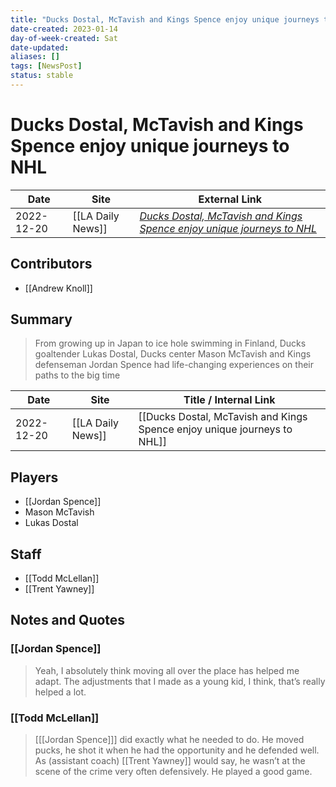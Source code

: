 ```yaml
---
title: "Ducks Dostal, McTavish and Kings Spence enjoy unique journeys to NHL"
date-created: 2023-01-14
day-of-week-created: Sat
date-updated: 
aliases: []
tags: [NewsPost]
status: stable
---
```


# Ducks Dostal, McTavish and Kings Spence enjoy unique journeys to NHL

| Date       | Site              | External Link                                                                                                                                                                       |
| ---------- | ----------------- | ----------------------------------------------------------------------------------------------------------------------------------------------------------------------------------- |
| 2022-12-20 | [[LA Daily News]] | [*Ducks Dostal, McTavish and Kings Spence enjoy unique journeys to NHL*](https://www.dailynews.com/2022/12/20/ducks-dostal-mctavish-and-kings-spence-enjoy-unique-journeys-to-nhl/) |

## Contributors
- [[Andrew Knoll]]

## Summary
> From growing up in Japan to ice hole swimming in Finland, Ducks goaltender Lukas Dostal, Ducks center Mason McTavish and Kings defenseman Jordan Spence had life-changing experiences on their paths to the big time

| Date       | Site              | Title / Internal Link                                                    |
| ---------- | ----------------- | ------------------------------------------------------------------------ |
| 2022-12-20 | [[LA Daily News]] | [[Ducks Dostal, McTavish and Kings Spence enjoy unique journeys to NHL]] |

## Players
- [[Jordan Spence]]
- Mason McTavish
- Lukas Dostal

## Staff
- [[Todd McLellan]]
- [[Trent Yawney]]

## Notes and Quotes
### [[Jordan Spence]]
> Yeah, I absolutely think moving all over the place has helped me adapt. The adjustments that I made as a young kid, I think, that’s really helped a lot.

### [[Todd McLellan]]
> \[[[Jordan Spence]]] did exactly what he needed to do. He moved pucks, he shot it when he had the opportunity and he defended well. As (assistant coach) [[Trent Yawney]] would say, he wasn’t at the scene of the crime very often defensively. He played a good game.


